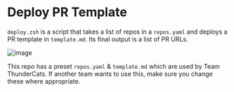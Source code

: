 # Deploy PR Template

`deploy.zsh` is a script that takes a list of repos in a `repos.yaml` and deploys a PR template in `template.md`. Its final output is a list of PR URLs.

![image](https://github.com/user-attachments/assets/52380856-76de-4c85-b981-258bf256875d)

This repo has a preset `repos.yaml` & `template.md` which are used by Team ThunderCats. If another team wants to use this, make sure you change these where appropriate.